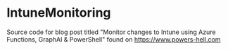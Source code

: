 # IntuneMonitoring
Source code for blog post titled "Monitor changes to Intune using Azure Functions, GraphAI & PowerShell" found on https://www.powers-hell.com